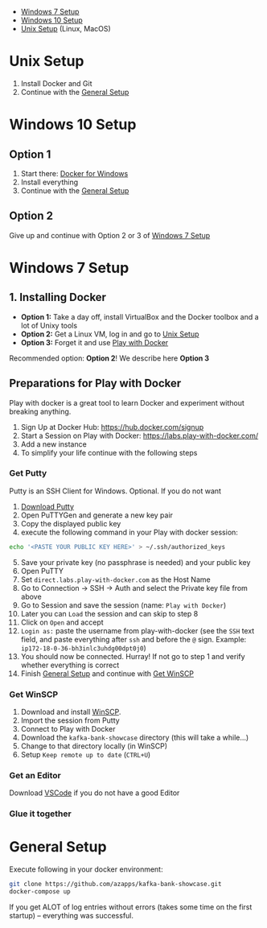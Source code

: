 * [Windows 7 Setup](#windows-7-setup)
* [Windows 10 Setup](#windows-10-setup)
* [Unix Setup](#unix-setup) (Linux, MacOS)

# Unix Setup

1. Install Docker and Git
2. Continue with the [General Setup](#general-setup)

# Windows 10 Setup

## Option 1

1. Start there: [Docker for Windows](https://docs.docker.com/docker-for-windows/)
2. Install everything
3. Continue with the [General Setup](#general-setup)

## Option 2

Give up and continue with Option 2 or 3 of [Windows 7 Setup](#windows-7-setup)

# Windows 7 Setup

## 1. Installing Docker

* **Option 1:** Take a day off, install VirtualBox and the Docker toolbox and a lot of Unixy tools
* **Option 2:** Get a Linux VM, log in and go to [Unix Setup](#unix-setup)
* **Option 3:** Forget it and use [Play with Docker](https://labs.play-with-docker.com/)

Recommended option: **Option 2**!
We describe here **Option 3**

## Preparations for Play with Docker

Play with docker is a great tool to learn Docker and experiment without breaking anything.

1. Sign Up at Docker Hub: https://hub.docker.com/signup
2. Start a Session on Play with Docker: https://labs.play-with-docker.com/
3. Add a new instance
3. To simplify your life continue with the following steps

### Get Putty

Putty is an SSH Client for Windows. Optional. If you do not want 

1. [Download Putty](https://www.putty.org/)
2. Open PuTTYGen and generate a new key pair
3. Copy the displayed public key
4. execute the following command in your Play with docker session:
  ```sh
  echo '<PASTE YOUR PUBLIC KEY HERE>' > ~/.ssh/authorized_keys
  ```
5. Save your private key (no passphrase is needed) and your public key
5. Open PuTTY
6. Set `direct.labs.play-with-docker.com` as the Host Name
7. Go to Connection → SSH → Auth and select the Private key file from above
8. Go to Session and save the session (name: `Play with Docker`)
9. Later you can `Load` the session and can skip to step 8
7. Click on `Open` and accept
8. `Login as:` paste the username from play-with-docker (see the `SSH` text field, and paste everything after `ssh` and before the `@` sign. Example: `ip172-18-0-36-bh3inlc3uhdg00dpt0j0`)
9. You should now be connected. Hurray! If not go to step 1 and verify whether everything is correct
10. Finish [General Setup](#general-setup) and continue with [Get WinSCP](#get-winscp)

### Get WinSCP

1. Download and install [WinSCP](https://winscp.net/eng/download.php).
2. Import the session from Putty
3. Connect to Play with Docker
4. Download the `kafka-bank-showcase` directory (this will take a while…)
5. Change to that directory locally (in WinSCP)
6. Setup `Keep remote up to date` (`CTRL+U`)

### Get an Editor

Download [VSCode](https://code.visualstudio.com/) if you do not have a good Editor

### Glue it together

# General Setup

Execute following in your docker environment:

```sh
git clone https://github.com/azapps/kafka-bank-showcase.git
docker-compose up
```

If you get ALOT of log entries without errors (takes some time on the first startup) – everything was successful.
